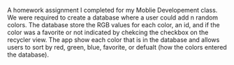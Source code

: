 A homework assignment I completed for my Moblie Developement class.
We were required to create a database where a user could add n random colors. The database store the RGB values for each color, an id, and if the color was a favorite or not indicated by chekcing the checkbox on the recycler view.
The app show each color that is in the database and allows users to sort by red, green, blue, favorite, or defualt (how the colors entered the database). 
